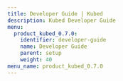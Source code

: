 ```yaml
---
title: Developer Guide | Kubed
description: Kubed Developer Guide
menu:
  product_kubed_0.7.0:
    identifier: developer-guide
    name: Developer Guide
    parent: setup
    weight: 40
menu_name: product_kubed_0.7.0
---
```


